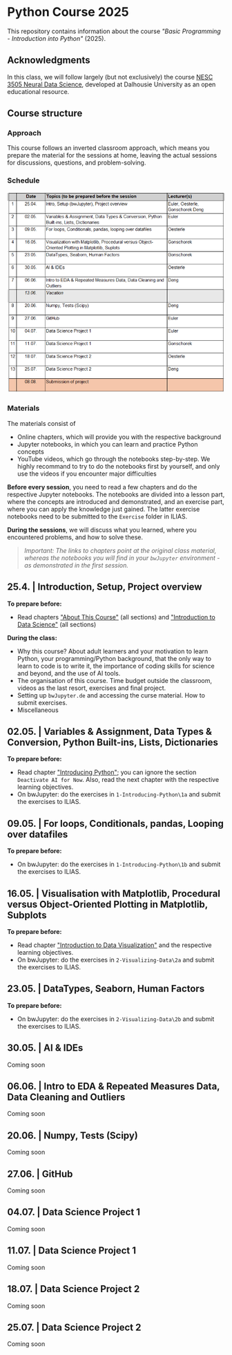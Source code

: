 # Python Course 2025
This repository contains information about the course _"Basic Programming - Introduction into Python"_ (2025).  

## Acknowledgments
In this class, we will follow largely (but not exclusively) the course [NESC 3505 Neural Data Science](https://neuraldatascience.io/intro.html), developed at Dalhousie University as an open educational resource.

## Course structure
### Approach
This course follows an inverted classroom approach, which means you prepare the material for the sessions at home, leaving the actual sessions for discussions, questions, and problem-solving.

### Schedule
 <img src="https://github.com/eulerlab/python-course-2025/blob/main/python-course-2025-schedule_v2.png" alt="alt text" width="600"/>

### Materials
The materials consist of
- Online chapters, which will provide you with the respective background
- Jupyter notebooks, in which you can learn and practice Python concepts
- YouTube videos, which go through the notebooks step-by-step. We highly recommand to try to do the notebooks first by yourself, and only use the videos if you encounter major difficulties

__Before every session__, you need to read a few chapters and do the respective Jupyter notebooks. The notebooks are divided into a lesson part, where the concepts are introduced and demonstrated, and an exercise part, where you can apply the knowledge just gained. The latter exercise notebooks need to be submitted to the `Exercise` folder in ILIAS.

__During the sessions__, we will discuss what you learned, where you encountered problems, and how to solve these.

> _Important: The links to chapters point at the original class material, whereas the notebooks you will find in your `bwJupyter` environment - as demonstrated in the first session._

## 25.4. | Introduction, Setup, Project overview
__To prepare before:__
- Read chapters ["About This Course"](https://neuraldatascience.io/1-intro/why.html) (all sections) and ["Introduction to Data Science"](https://neuraldatascience.io/2-nds/introduction.html) (all sections)

__During the class:__
- Why this course? About adult learners and your motivation to learn Python, your programming/Python background, that the only way to learn to code is to write it, the importance of coding skills for science and beyond, and the use of AI tools.
- The organisation of this course. Time budget outside the classroom, videos as the last resort, exercises and final project.
- Setting up `bwJupyter.de` and accessing the curse material. How to submit exercises.
- Miscellaneous

## 02.05. | Variables & Assignment, Data Types & Conversion, Python Built-ins, Lists, Dictionaries
__To prepare before:__
- Read chapter ["Introducing Python"](https://neuraldatascience.io/3-python/introduction.html); you can ignore the section `Deactivate AI for Now`. Also, read the next chapter with the respective learning objectives.
- On bwJupyter: do the exercises in `1-Introducing-Python\1a` and submit the exercises to ILIAS.

## 09.05. | For loops, Conditionals, pandas, Looping over datafiles
__To prepare before:__
- On bwJupyter: do the exercises in `1-Introducing-Python\1b` and submit the exercises to ILIAS.

## 16.05. | Visualisation with Matplotlib, Procedural versus Object-Oriented Plotting in Matplotlib, Subplots
__To prepare before:__
- Read chapter ["Introduction to Data Visualization"](https://neuraldatascience.io/4-viz/introduction.html) and the respective learning objectives.
- On bwJupyter: do the exercises in `2-Visualizing-Data\2a` and submit the exercises to ILIAS.

## 23.05. | DataTypes, Seaborn, Human Factors
__To prepare before:__
- On bwJupyter: do the exercises in `2-Visualizing-Data\2b` and submit the exercises to ILIAS.

## 30.05. | AI & IDEs 
Coming soon

## 06.06. | Intro to EDA & Repeated Measures Data, Data Cleaning and Outliers
Coming soon

## 20.06. | Numpy, Tests (Scipy)
Coming soon

## 27.06. | GitHub
Coming soon

## 04.07. | Data Science Project 1
Coming soon

## 11.07. | Data Science Project 1
Coming soon

## 18.07. | Data Science Project 2
Coming soon

## 25.07. | Data Science Project 2
Coming soon


